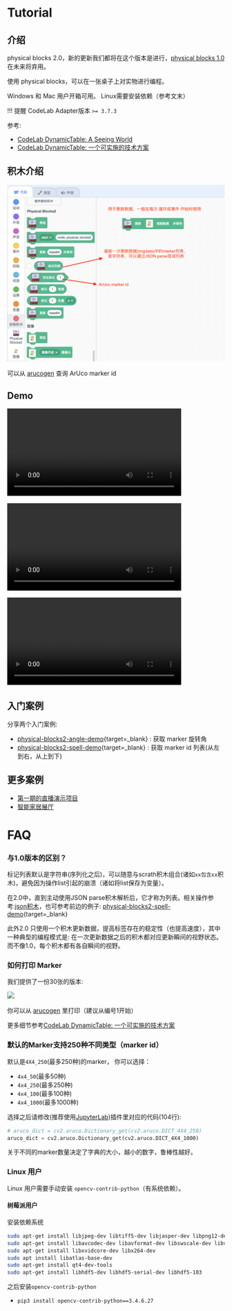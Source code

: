 # Tutorial

## 介绍
physical blocks 2.0，新的更新我们都将在这个版本是进行，[physical blocks 1.0](https://adapter.codelab.club/extension_guide/physical_blocks/)在未来将弃用。

使用 physical blocks，可以在一张桌子上对实物进行编程。

Windows 和 Mac 用户开箱可用。 Linux需要安装依赖（参考文末）

!!! 提醒
    CodeLab Adapter版本 `>= 3.7.3`

参考:

-   [CodeLab DynamicTable: A Seeing World](https://www-old.codelab.club/blog/codelab-dynamictable-a-seeing-world/)
-   [CodeLab DynamicTable: 一个可实施的技术方案](https://www-old.codelab.club/blog/codelab-dynamictable-an-instance/)

## 积木介绍

![](/img/121f181ffb02f95cddf1501c47decd12.png)

可以从 [arucogen](https://chev.me/arucogen/) 查询 ArUco marker id

## Demo

<video width=80% src="/video/1589459621915320.mp4" controls="controls"></video>

<video width=80% src="/video/1589459630916864.mp4" controls="controls"></video>

<video width=80% src="/video/1590154622682774.mp4" controls="controls"></video>

## 入门案例

分享两个入门案例:

-   [physical-blocks2-angle-demo](https://scratch-beta.codelab.club/?sb3url=https://adapter.codelab.club/sb3/physical-blocks2-angle-demo.sb3){target=\_blank} : 获取 marker 旋转角
-   [physical-blocks2-spell-demo](https://scratch-beta.codelab.club/?sb3url=https://adapter.codelab.club/sb3/physical-blocks2-spell-demo.sb3){target=\_blank} : 获取 marker id 列表(从左到右，从上到下)

## 更多案例
*  [第一期的直播演示项目](https://www-old.codelab.club/blog/the-first-live-showcase-projects-code/)
*  [智能家居展厅](https://scratch-beta.codelab.club/?sb3url=https://adapter.codelab.club/sb3/Scratch-spelling-iot-show.sb3)

# FAQ

### 与1.0版本的区别？
标记列表默认是字符串(序列化之后)，可以随意与scrath积木组合(诸如`xx包含xx`积木)，避免因为操作list引起的崩溃（诸如将list保存为变量）。

在2.0中，直到主动使用JSON parse积木解析后，它才称为列表。相关操作参考:[json积木](https://adapter.codelab.club/extension_guide/json/)，也可参考前边的例子: [physical-blocks2-spell-demo](https://scratch-beta.codelab.club/?sb3url=https://adapter.codelab.club/sb3/physical-blocks2-spell-demo.sb3){target=\_blank}

此外2.0 只使用一个积木更新数据，提高标签存在的稳定性（也提高速度），其中一种典型的编程模式是: 在一次更新数据之后的积木都对应更新瞬间的视野状态。而不像1.0，每个积木都有各自瞬间的视野。

### 如何打印 Marker
我们提供了一份30张的版本:

![](https://adapter.codelab.club/img/e6cc193e54fdda12ae3ada44c2299dfd.png)

你可以从 [arucogen](https://chev.me/arucogen/) 里打印（建议从编号1开始）

更多细节参考[CodeLab DynamicTable: 一个可实施的技术方案](https://www-old.codelab.club/blog/codelab-dynamictable-an-instance/)

### 默认的Marker支持250种不同类型（marker id）
默认是`4X4_250`(最多250种)的marker， 你可以选择：

*  `4x4_50`(最多50种)
*  `4x4_250`(最多250种)
*  `4x4_100`(最多100种)
*  `4x4_1000`(最多1000种)

选择之后请修改(推荐使用[JupyterLab](/extension_guide/jupyterlab/))插件里对应的代码(104行):

```python
# aruco_dict = cv2.aruco.Dictionary_get(cv2.aruco.DICT_4X4_250)
aruco_dict = cv2.aruco.Dictionary_get(cv2.aruco.DICT_4X4_1000)
```

关于不同的marker数量决定了字典的大小，越小的数字，鲁棒性越好。 

### Linux 用户

Linux 用户需要手动安装 `opencv-contrib-python`（有系统依赖）。

#### 树莓派用户

安装依赖系统

```bash
sudo apt-get install libjpeg-dev libtiff5-dev libjasper-dev libpng12-dev
sudo apt-get install libavcodec-dev libavformat-dev libswscale-dev libv4l-dev
sudo apt-get install libxvidcore-dev libx264-dev
sudo apt install libatlas-base-dev
sudo apt-get install qt4-dev-tools
sudo apt-get install libhdf5-dev libhdf5-serial-dev libhdf5-103
```

之后安装`opencv-contrib-python`

-   `pip3 install opencv-contrib-python==3.4.6.27`
